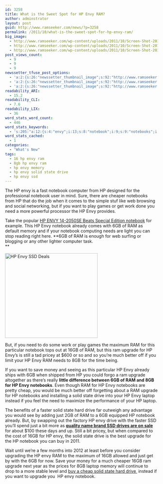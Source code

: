 ```yaml
---
id: 3258
title: What is the Sweet Spot for HP Envy RAM?
author: adminstrator
layout: post
guid: http://www.ramseeker.com/news/?p=3258
permalink: /2011/10/what-is-the-sweet-spot-for-hp-envy-ram/
big_image:
  - http://www.ramseeker.com/wp-content/uploads/2011/10/Screen-Shot-2011-10-19-at-5.15.02-PM.png
  - http://www.ramseeker.com/wp-content/uploads/2011/10/Screen-Shot-2011-10-19-at-5.15.02-PM.png
  - http://www.ramseeker.com/wp-content/uploads/2011/10/Screen-Shot-2011-10-19-at-5.15.02-PM.png
post_views_count:
  - 9
  - 9
  - 9
newssetter_tfuse_post_options:
  - 'a:2:{s:26:"newssetter_thumbnail_image";s:92:"http://www.ramseeker.com/wp-content/uploads/2011/10/Screen-Shot-2011-10-19-at-5.15.02-PM.png";s:24:"newssetter_disable_image";s:4:"true";}'
  - 'a:2:{s:26:"newssetter_thumbnail_image";s:92:"http://www.ramseeker.com/wp-content/uploads/2011/10/Screen-Shot-2011-10-19-at-5.15.02-PM.png";s:24:"newssetter_disable_image";s:4:"true";}'
  - 'a:2:{s:26:"newssetter_thumbnail_image";s:92:"http://www.ramseeker.com/wp-content/uploads/2011/10/Screen-Shot-2011-10-19-at-5.15.02-PM.png";s:24:"newssetter_disable_image";s:4:"true";}'
readability_ARI:
  - 15.2
readability_CLI:
  - 7.6
readability_LIX:
  - 36
word_stats_word_count:
  - 446
word_stats_keywords:
  - 's:205:"a:12:{s:4:"envy";i:13;s:8:"notebook";i:9;s:9:"notebooks";i:4;s:4:"want";i:3;s:4:"need";i:3;s:4:"16gb";i:4;s:7:"upgrade";i:6;s:5:"solid";i:4;s:5:"state";i:4;s:5:"drive";i:5;s:6:"laptop";i:3;s:4:"just";i:3;}";'
word_stats_cached:
  - 1
categories:
  - "What's New"
tags:
  - 16 hp envy ram
  - 8gb hp envy ram
  - hp envy memory
  - hp envy solid state drive
  - hp envy ssd
---
```

The HP envy is a fast notebook computer from HP designed for the professional notebook user in mind. Sure, there are cheaper notebooks from HP that do the job when it comes to the simple stuf like web browsing and social networking, but if you want to play games or get work done you need a more powerful processor the HP Envy provides.

Take the popular [HP ENVY 14-2050SE Beats Special Edition notebook][1] for example. This HP Envy notebook already comes with 6GB of RAM as default memory and if your notebook computing needs are light you can stop reading right here. **6GB of RAM is enough for web surfing or blogging or any other lighter computer task.  
**

[<img class="alignleft size-full wp-image-3259" title="HP Envy Beats special edition" src="http://www.ramseeker.com/wp-content/uploads/2011/10/Screen-Shot-2011-10-19-at-5.15.02-PM.png" alt="HP Envy SSD Deals" width="305" height="279" />][1]

But, if you need to do some work or play games the maximum RAM for this particular notebook tops out at 16GB of RAM, but this ram upgrade for HP Envy&#8217;s is still a tad pricey at $600 or so and so you&#8217;re much better off if you limit your HP Envy RAM needs to 8GB for the time being.

If you want to save money and seeing as this particular HP Envy already ships with 6GB when shipped from HP you could forgo a ram upgrade altogether as there&#8217;s really **little difference between 6GB of RAM and 8GB for HP Envy notebooks**. Even though RAM for HP Envy notebooks are pretty cheap, you would be much better off forgetting about a RAM upgrade for HP notebooks and installing a solid state drive into your HP Envy laptop instead if you feel the need to maximize the performance of your HP laptop.

The benefits of a faster solid state hard drive far outweigh any advantage you would see by adding just 2GB of RAM to a 6GB equipped HP notebook already. But, by swapping out the factory HP envy drive with the faster SSD you&#8217;ll spend just a bit more as **[quality name brand SSD drives are on sale][2]** for about $100 these days and up. Still a bit pricey, but when compared to the cost of 16GB for HP envy, the solid state drive is the best upgrade for the HP notebook you can buy in 2011.

Wait until we&#8217;re a few months into 2012 at least before you consider upgrading the HP envy RAM to the maximum of 16GB allowed and just get by with the 6GB for now. Save your money for a much cheaper 16GB ram upgrade next year as the prices for 8GB laptop memory will continue to drop to a more stable level and [buy a cheap solid state hard drive ][3] instead if you want to upgrade you  HP envy notebook.

 [1]: http://www.amazon.com/gp/product/B0051OLNHE/ref=as_li_ss_tl?ie=UTF8&tag=ramseeker-20&linkCode=as2&camp=217145&creative=399373&creativeASIN=B0051OLNHE
 [2]: http://www.amazon.com/gp/product/B004W2JKWG/ref=as_li_ss_tl?ie=UTF8&tag=ramseeker-20&linkCode=as2&camp=217145&creative=399373&creativeASIN=B004W2JKWG
 [3]: http://www.ramseeker.com/deal-ocz-technology-60-gb-vertex-2-series-sata-ii-2-5-inch-solid-state-drive-ssd-drops-to-under-100/ "Deal. OCZ Technology 60 GB Vertex 2 Series SATA II 2.5-Inch Solid State Drive (SSD) Drops to Under $100"